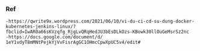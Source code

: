 ### Ref
    -https://qwrite9x.wordpress.com/2021/06/10/vi-du-ci-cd-su-dung-docker-kubernetes-jenkins-linux/?fbclid=IwAR0a66sKVzqfg_RjgLvQRqHedJU3bEsDLkOzs-KBowk30llOuGeMsrSz2nc
    -https://docs.google.com/document/d/ 1eY1vdyT8mMNtPejkYjVvFisrAgGC1OHmcCpwXpUC5v4/edit#